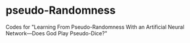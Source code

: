 # pseudo-Randomness
Codes for "Learning From Pseudo-Randomness With an Artificial Neural Network—Does God Play Pseudo-Dice?"
